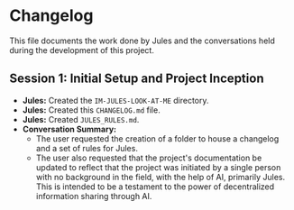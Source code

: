# Changelog

This file documents the work done by Jules and the conversations held during the development of this project.

## Session 1: Initial Setup and Project Inception

* **Jules:** Created the `IM-JULES-LOOK-AT-ME` directory.
* **Jules:** Created this `CHANGELOG.md` file.
* **Jules:** Created `JULES_RULES.md`.
* **Conversation Summary:**
    * The user requested the creation of a folder to house a changelog and a set of rules for Jules.
    * The user also requested that the project's documentation be updated to reflect that the project was initiated by a single person with no background in the field, with the help of AI, primarily Jules. This is intended to be a testament to the power of decentralized information sharing through AI.

